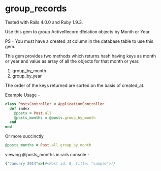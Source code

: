 group_records
============
Tested with Rails 4.0.0 and Ruby 1.9.3.

Use this gem to group ActiveRecord::Relation objects by Month or Year.

PS - You must have a created_at column in the database table to use this gem. 

This gem provides two methods which returns hash having keys as month or year and value as array of all the objects for that month or year.

 1. group_by_month
 2. group_by_year

The order of the keys returned are sorted on the basis of created_at.

Example Usage -
```ruby
class PostsController < ApplicationController
  def index
    @posts = Post.all
    @posts_months = @posts.group_by_month
  end
end
```
Or more succinctly
```ruby
@posts_months = Post.all.group_by_month
```

viewing @posts_months in rails console - 
```ruby
{"January 2014"=>[#<Post id: 8, title: "sample">]}
```
